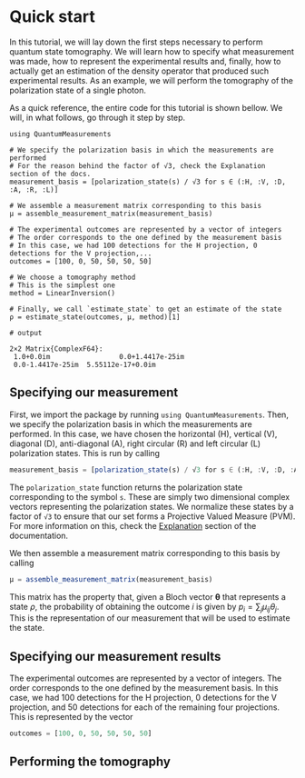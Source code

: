 # Quick start

In this tutorial, we will lay down the first steps necessary to perform quantum state tomography. We will learn how to specify what measurement was made, how to represent the experimental results and, finally, how to actually get an estimation of the density operator that produced such experimental results. As an example, we will perform the tomography of the polarization state of a single photon.

As a quick reference, the entire code for this tutorial is shown bellow. We will, in what follows, go through it step by step.

```jldoctest
using QuantumMeasurements

# We specify the polarization basis in which the measurements are performed
# For the reason behind the factor of √3, check the Explanation section of the docs.
measurement_basis = [polarization_state(s) / √3 for s ∈ (:H, :V, :D, :A, :R, :L)]

# We assemble a measurement matrix corresponding to this basis
μ = assemble_measurement_matrix(measurement_basis)

# The experimental outcomes are represented by a vector of integers
# The order corresponds to the one defined by the measurement basis
# In this case, we had 100 detections for the H projection, 0 detections for the V projection,...
outcomes = [100, 0, 50, 50, 50, 50]

# We choose a tomography method
# This is the simplest one
method = LinearInversion()

# Finally, we call `estimate_state` to get an estimate of the state
ρ = estimate_state(outcomes, μ, method)[1]

# output

2×2 Matrix{ComplexF64}:
 1.0+0.0im                 0.0+1.4417e-25im
 0.0-1.4417e-25im  5.55112e-17+0.0im
```

## Specifying our measurement

First, we import the package by running `using QuantumMeasurements`. Then, we specify the polarization basis in which the measurements are performed. In this case, we have chosen the horizontal (H), vertical (V), diagonal (D), anti-diagonal (A), right circular (R) and left circular (L) polarization states. This is run by calling
```julia
measurement_basis = [polarization_state(s) / √3 for s ∈ (:H, :V, :D, :A, :R, :L)]
```
The `polarization_state` function returns the polarization state corresponding to the symbol `s`. These are simply two dimensional complex vectors representing the polarization states. We normalize these states by a factor of `√3` to ensure that our set forms a Projective Valued Measure (PVM). For more information on this, check the [Explanation](explanation.md) section of the documentation.

We then assemble a measurement matrix corresponding to this basis by calling
```julia
μ = assemble_measurement_matrix(measurement_basis)
```
This matrix has the property that, given a Bloch vector $\boldsymbol{\theta}$ that represents a state $\rho$, the probability of obtaining the outcome $i$ is given by $p_i = \sum_{j} \mu_{ij} \theta_j$. This is the representation of our measurement that will be used to estimate the state.

## Specifying our measurement results

The experimental outcomes are represented by a vector of integers. The order corresponds to the one defined by the measurement basis. In this case, we had 100 detections for the H projection, 0 detections for the V projection, and 50 detections for each of the remaining four projections. This is represented by the vector
```julia
outcomes = [100, 0, 50, 50, 50, 50]
```

## Performing the tomography